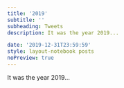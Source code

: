 ```yaml
---
title: '2019'
subtitle: ''
subheading: Tweets
description: It was the year 2019...

date: '2019-12-31T23:59:59'
style: layout-notebook posts
noPreview: true
---
```

It was the year 2019...
